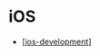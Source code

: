 iOS
===

* [[ios-development]]


[//begin]: # "Autogenerated link references for markdown compatibility"
[ios-development]: ios-development.md "IOS Development"
[//end]: # "Autogenerated link references"